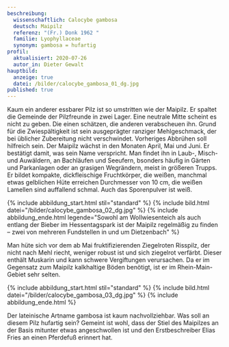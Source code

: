 ```yaml
---
beschreibung:
  wissenschaftlich: Calocybe gambosa
  deutsch: Maipilz
  referenz: "(Fr.) Donk 1962 "
  familie: Lyophyllaceae
  synonym: gambosa = hufartig
profil:
  aktualisiert: 2020-07-26
  autor_in: Dieter Gewalt
hauptbild:
  anzeige: true
  datei: /bilder/calocybe_gambosa_01_dg.jpg
published: true
---
```

Kaum ein anderer essbarer Pilz ist so umstritten wie der Maipilz. Er spaltet die Gemeinde der Pilzfreunde in zwei Lager. Eine neutrale Mitte scheint es nicht zu geben. Die einen schätzen, die anderen verabscheuen ihn. Grund für die Zwiespältigkeit ist sein ausgeprägter ranziger Mehlgeschmack, der bei üblicher Zubereitung nicht verschwindet. Vorheriges Abbrühen soll hilfreich sein. Der Maipilz wächst in den Monaten April, Mai und Juni. Er bestätigt damit, was sein Name verspricht. Man findet ihn in Laub-, Misch- und Auwäldern, an Bachläufen und Seeufern, bsonders häufig in Gärten und Parkanlagen oder an grasigen Wegrändern, meist in größeren Trupps. Er bildet kompakte, dickfleischige Fruchtkörper, die weißen, manchmal etwas gelblichen Hüte erreichen Durchmesser von 10 cm, die weißen Lamellen sind auffallend schmal. Auch das Sporenpulver ist weiß. 

{% include abbildung_start.html stil="standard" %}
{% include bild.html datei="/bilder/calocybe_gambosa_02_dg.jpg" %}
{% include abbildung_ende.html legende="Sowohl am Wollwiesenteich als auch entlang der Bieber im Hessentagspark ist der Maipilz regelmäßig zu finden – zwei von mehreren Fundstellen in und um Dietzenbach" %}

Man hüte sich vor dem ab Mai fruktifizierenden Ziegelroten Risspilz, der nicht nach Mehl riecht, weniger robust ist und sich ziegelrot verfärbt. Dieser enthält Muskarin und kann schwere Vergiftungen verursachen. Da er im Gegensatz zum Maipilz kalkhaltige Böden benötigt, ist er im Rhein-Main-Gebiet sehr selten.

{% include abbildung_start.html stil="standard" %}
{% include bild.html datei="/bilder/calocybe_gambosa_03_dg.jpg" %}
{% include abbildung_ende.html %}


Der lateinische Artname gambosa ist kaum nachvollziehbar. Was soll an diesem Pilz hufartig sein? Gemeint ist wohl, dass der Stiel des Maipilzes an der Basis mitunter etwas angeschwollen ist und den Erstbeschreiber Elias Fries an einen Pferdefuß erinnert hat.